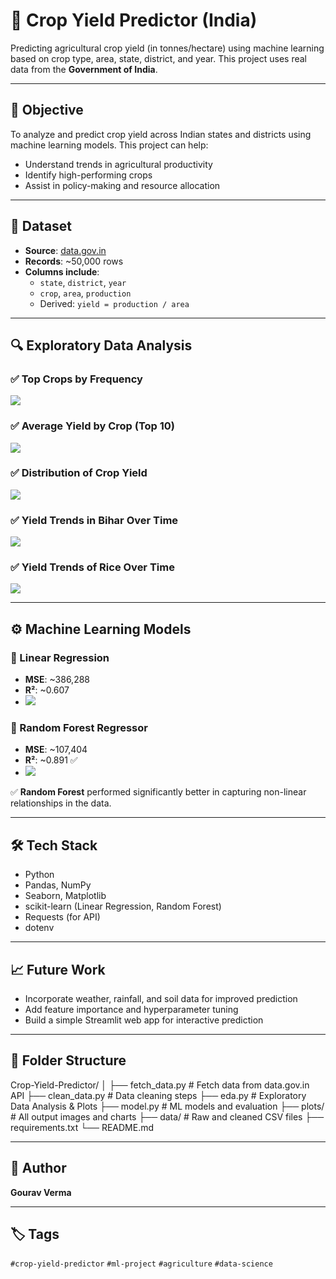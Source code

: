 # 🌾 Crop Yield Predictor (India)

Predicting agricultural crop yield (in tonnes/hectare) using machine learning based on crop type, area, state, district, and year. This project uses real data from the **Government of India**.

---

## 📌 Objective

To analyze and predict crop yield across Indian states and districts using machine learning models. This project can help:
- Understand trends in agricultural productivity
- Identify high-performing crops
- Assist in policy-making and resource allocation

---

## 📂 Dataset

- **Source**: [data.gov.in](https://data.gov.in/)
- **Records**: ~50,000 rows
- **Columns include**:
  - `state`, `district`, `year`
  - `crop`, `area`, `production`
  - Derived: `yield = production / area`

---

## 🔍 Exploratory Data Analysis

### ✅ Top Crops by Frequency
![](plots/top_crops.png)

### ✅ Average Yield by Crop (Top 10)
![](plots/top_crops_avg_yield.png)

### ✅ Distribution of Crop Yield
![](plots/yield_distribution.png)

### ✅ Yield Trends in Bihar Over Time 
![](plots/yield_trend_bihar_all_crops.png)

### ✅ Yield Trends of Rice Over Time 
![](plots/yield_trend_major_rice.png)

---

## ⚙️ Machine Learning Models

### 🔹 Linear Regression
- **MSE**: ~386,288
- **R²**: ~0.607
- ![](plots/actual_vs_pred_linear_regression.png)

### 🔹 Random Forest Regressor
- **MSE**: ~107,404
- **R²**: ~0.891 ✅
- ![](plots/actual_vs_pred_random_forest.png)

✅ **Random Forest** performed significantly better in capturing non-linear relationships in the data.

---

## 🛠️ Tech Stack

- Python
- Pandas, NumPy
- Seaborn, Matplotlib
- scikit-learn (Linear Regression, Random Forest)
- Requests (for API)
- dotenv

---

## 📈 Future Work

- Incorporate weather, rainfall, and soil data for improved prediction
- Add feature importance and hyperparameter tuning
- Build a simple Streamlit web app for interactive prediction

---

## 📁 Folder Structure

Crop-Yield-Predictor/
│
├── fetch_data.py # Fetch data from data.gov.in API
├── clean_data.py # Data cleaning steps
├── eda.py # Exploratory Data Analysis & Plots
├── model.py # ML models and evaluation
├── plots/ # All output images and charts
├── data/ # Raw and cleaned CSV files
├── requirements.txt
└── README.md

---

## 👤 Author

**Gourav Verma**  

---

## 🏷️ Tags

`#crop-yield-predictor` `#ml-project` `#agriculture` `#data-science`